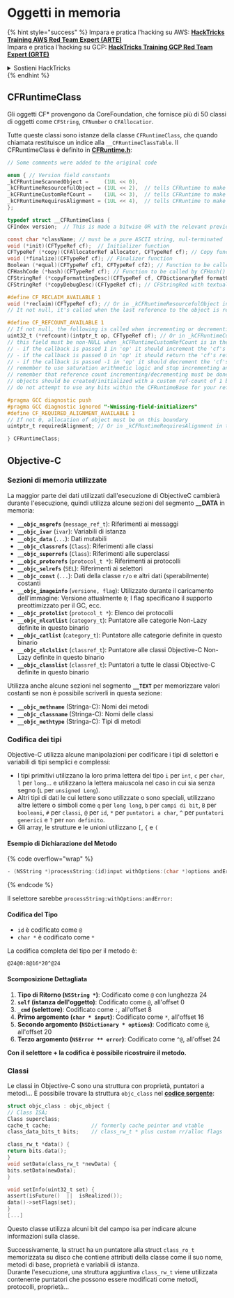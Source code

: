 # Oggetti in memoria

{% hint style="success" %}
Impara e pratica l'hacking su AWS: <img src="/.gitbook/assets/arte.png" alt="" data-size="line">[**HackTricks Training AWS Red Team Expert (ARTE)**](https://training.hacktricks.xyz/courses/arte)<img src="/.gitbook/assets/arte.png" alt="" data-size="line">\
Impara e pratica l'hacking su GCP: <img src="/.gitbook/assets/grte.png" alt="" data-size="line">[**HackTricks Training GCP Red Team Expert (GRTE)**<img src="/.gitbook/assets/grte.png" alt="" data-size="line">](https://training.hacktricks.xyz/courses/grte)

<details>

<summary>Sostieni HackTricks</summary>

* Controlla i [**piani di abbonamento**](https://github.com/sponsors/carlospolop)!
* **Unisciti al** 💬 [**gruppo Discord**](https://discord.gg/hRep4RUj7f) o al [**gruppo telegram**](https://t.me/peass) o **seguici** su **Twitter** 🐦 [**@hacktricks\_live**](https://twitter.com/hacktricks\_live)**.**
* **Condividi trucchi di hacking inviando PR a** [**HackTricks**](https://github.com/carlospolop/hacktricks) e [**HackTricks Cloud**](https://github.com/carlospolop/hacktricks-cloud) github repos.

</details>
{% endhint %}

## CFRuntimeClass

Gli oggetti CF\* provengono da CoreFoundation, che fornisce più di 50 classi di oggetti come `CFString`, `CFNumber` o `CFAllocatior`.

Tutte queste classi sono istanze della classe `CFRuntimeClass`, che quando chiamata restituisce un indice alla `__CFRuntimeClassTable`. Il CFRuntimeClass è definito in [**CFRuntime.h**](https://opensource.apple.com/source/CF/CF-1153.18/CFRuntime.h.auto.html):
```objectivec
// Some comments were added to the original code

enum { // Version field constants
_kCFRuntimeScannedObject =     (1UL << 0),
_kCFRuntimeResourcefulObject = (1UL << 2),  // tells CFRuntime to make use of the reclaim field
_kCFRuntimeCustomRefCount =    (1UL << 3),  // tells CFRuntime to make use of the refcount field
_kCFRuntimeRequiresAlignment = (1UL << 4),  // tells CFRuntime to make use of the requiredAlignment field
};

typedef struct __CFRuntimeClass {
CFIndex version;  // This is made a bitwise OR with the relevant previous flags

const char *className; // must be a pure ASCII string, nul-terminated
void (*init)(CFTypeRef cf);  // Initializer function
CFTypeRef (*copy)(CFAllocatorRef allocator, CFTypeRef cf); // Copy function, taking CFAllocatorRef and CFTypeRef to copy
void (*finalize)(CFTypeRef cf); // Finalizer function
Boolean (*equal)(CFTypeRef cf1, CFTypeRef cf2); // Function to be called by CFEqual()
CFHashCode (*hash)(CFTypeRef cf); // Function to be called by CFHash()
CFStringRef (*copyFormattingDesc)(CFTypeRef cf, CFDictionaryRef formatOptions); // Provides a CFStringRef with a textual description of the object// return str with retain
CFStringRef (*copyDebugDesc)(CFTypeRef cf);	// CFStringRed with textual description of the object for CFCopyDescription

#define CF_RECLAIM_AVAILABLE 1
void (*reclaim)(CFTypeRef cf); // Or in _kCFRuntimeResourcefulObject in the .version to indicate this field should be used
// It not null, it's called when the last reference to the object is released

#define CF_REFCOUNT_AVAILABLE 1
// If not null, the following is called when incrementing or decrementing reference count
uint32_t (*refcount)(intptr_t op, CFTypeRef cf); // Or in _kCFRuntimeCustomRefCount in the .version to indicate this field should be used
// this field must be non-NULL when _kCFRuntimeCustomRefCount is in the .version field
// - if the callback is passed 1 in 'op' it should increment the 'cf's reference count and return 0
// - if the callback is passed 0 in 'op' it should return the 'cf's reference count, up to 32 bits
// - if the callback is passed -1 in 'op' it should decrement the 'cf's reference count; if it is now zero, 'cf' should be cleaned up and deallocated (the finalize callback above will NOT be called unless the process is running under GC, and CF does not deallocate the memory for you; if running under GC, finalize should do the object tear-down and free the object memory); then return 0
// remember to use saturation arithmetic logic and stop incrementing and decrementing when the ref count hits UINT32_MAX, or you will have a security bug
// remember that reference count incrementing/decrementing must be done thread-safely/atomically
// objects should be created/initialized with a custom ref-count of 1 by the class creation functions
// do not attempt to use any bits within the CFRuntimeBase for your reference count; store that in some additional field in your CF object

#pragma GCC diagnostic push
#pragma GCC diagnostic ignored "-Wmissing-field-initializers"
#define CF_REQUIRED_ALIGNMENT_AVAILABLE 1
// If not 0, allocation of object must be on this boundary
uintptr_t requiredAlignment; // Or in _kCFRuntimeRequiresAlignment in the .version field to indicate this field should be used; the allocator to _CFRuntimeCreateInstance() will be ignored in this case; if this is less than the minimum alignment the system supports, you'll get higher alignment; if this is not an alignment the system supports (e.g., most systems will only support powers of two, or if it is too high), the result (consequences) will be up to CF or the system to decide

} CFRuntimeClass;
```
## Objective-C

### Sezioni di memoria utilizzate

La maggior parte dei dati utilizzati dall'esecuzione di ObjectiveC cambierà durante l'esecuzione, quindi utilizza alcune sezioni del segmento **\_\_DATA** in memoria:

- **`__objc_msgrefs`** (`message_ref_t`): Riferimenti ai messaggi
- **`__objc_ivar`** (`ivar`): Variabili di istanza
- **`__objc_data`** (`...`): Dati mutabili
- **`__objc_classrefs`** (`Class`): Riferimenti alle classi
- **`__objc_superrefs`** (`Class`): Riferimenti alle superclassi
- **`__objc_protorefs`** (`protocol_t *`): Riferimenti ai protocolli
- **`__objc_selrefs`** (`SEL`): Riferimenti ai selettori
- **`__objc_const`** (`...`): Dati della classe `r/o` e altri dati (sperabilmente) costanti
- **`__objc_imageinfo`** (`versione, flag`): Utilizzato durante il caricamento dell'immagine: Versione attualmente `0`; I flag specificano il supporto preottimizzato per il GC, ecc.
- **`__objc_protolist`** (`protocol_t *`): Elenco dei protocolli
- **`__objc_nlcatlist`** (`category_t`): Puntatore alle categorie Non-Lazy definite in questo binario
- **`__objc_catlist`** (`category_t`): Puntatore alle categorie definite in questo binario
- **`__objc_nlclslist`** (`classref_t`): Puntatore alle classi Objective-C Non-Lazy definite in questo binario
- **`__objc_classlist`** (`classref_t`): Puntatori a tutte le classi Objective-C definite in questo binario

Utilizza anche alcune sezioni nel segmento **`__TEXT`** per memorizzare valori costanti se non è possibile scriverli in questa sezione:

- **`__objc_methname`** (Stringa-C): Nomi dei metodi
- **`__objc_classname`** (Stringa-C): Nomi delle classi
- **`__objc_methtype`** (Stringa-C): Tipi di metodi

### Codifica dei tipi

Objective-C utilizza alcune manipolazioni per codificare i tipi di selettori e variabili di tipi semplici e complessi:

- I tipi primitivi utilizzano la loro prima lettera del tipo `i` per `int`, `c` per `char`, `l` per `long`... e utilizzano la lettera maiuscola nel caso in cui sia senza segno (`L` per `unsigned Long`).
- Altri tipi di dati le cui lettere sono utilizzate o sono speciali, utilizzano altre lettere o simboli come `q` per `long long`, `b` per `campi di bit`, `B` per `booleani`, `#` per `classi`, `@` per `id`, `*` per `puntatori a char`, `^` per `puntatori generici` e `?` per `non definito`.
- Gli array, le strutture e le unioni utilizzano `[`, `{` e `(`

#### Esempio di Dichiarazione del Metodo

{% code overflow="wrap" %}
```objectivec
- (NSString *)processString:(id)input withOptions:(char *)options andError:(id)error;
```
{% endcode %}

Il selettore sarebbe `processString:withOptions:andError:`

#### Codifica del Tipo

* `id` è codificato come `@`
* `char *` è codificato come `*`

La codifica completa del tipo per il metodo è:
```less
@24@0:8@16*20^@24
```
#### Scomposizione Dettagliata

1. **Tipo di Ritorno (`NSString *`)**: Codificato come `@` con lunghezza 24
2. **`self` (istanza dell'oggetto)**: Codificato come `@`, all'offset 0
3. **`_cmd` (selettore)**: Codificato come `:`, all'offset 8
4. **Primo argomento (`char * input`)**: Codificato come `*`, all'offset 16
5. **Secondo argomento (`NSDictionary * options`)**: Codificato come `@`, all'offset 20
6. **Terzo argomento (`NSError ** error`)**: Codificato come `^@`, all'offset 24

**Con il selettore + la codifica è possibile ricostruire il metodo.**

### **Classi**

Le classi in Objective-C sono una struttura con proprietà, puntatori a metodi... È possibile trovare la struttura `objc_class` nel [**codice sorgente**](https://opensource.apple.com/source/objc4/objc4-756.2/runtime/objc-runtime-new.h.auto.html):
```objectivec
struct objc_class : objc_object {
// Class ISA;
Class superclass;
cache_t cache;             // formerly cache pointer and vtable
class_data_bits_t bits;    // class_rw_t * plus custom rr/alloc flags

class_rw_t *data() {
return bits.data();
}
void setData(class_rw_t *newData) {
bits.setData(newData);
}

void setInfo(uint32_t set) {
assert(isFuture()  ||  isRealized());
data()->setFlags(set);
}
[...]
```
Questo classe utilizza alcuni bit del campo isa per indicare alcune informazioni sulla classe.

Successivamente, la struct ha un puntatore alla struct `class_ro_t` memorizzata su disco che contiene attributi della classe come il suo nome, metodi di base, proprietà e variabili di istanza.\
Durante l'esecuzione, una struttura aggiuntiva `class_rw_t` viene utilizzata contenente puntatori che possono essere modificati come metodi, protocolli, proprietà...
